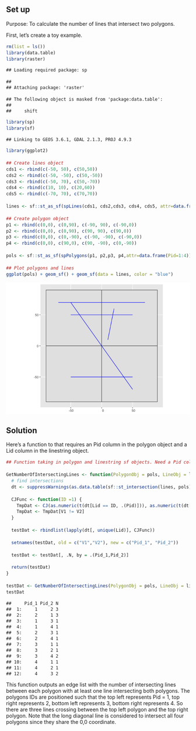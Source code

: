 Set up
------

Purpose: To calculate the number of lines that intersect two polygons.

First, let’s create a toy example.

``` r
rm(list = ls())
library(data.table)
library(raster)
```

    ## Loading required package: sp

    ## 
    ## Attaching package: 'raster'

    ## The following object is masked from 'package:data.table':
    ## 
    ##     shift

``` r
library(sp)
library(sf)
```

    ## Linking to GEOS 3.6.1, GDAL 2.1.3, PROJ 4.9.3

``` r
library(ggplot2)

## Create lines object
cds1 <- rbind(c(-50, 50), c(50,50))
cds2 <- rbind(c(-50, -50), c(50,-50))
cds3 <- rbind(c(-50, 70), c(50,-70))
cds4 <- rbind(c(10, 10), c(20,60))
cds5 <- rbind(c(-70, 70), c(70,70))

lines <- sf::st_as_sf(spLines(cds1, cds2,cds3, cds4, cds5, attr=data.frame(Lid=1:5)))

## Create polygon object
p1 <- rbind(c(0,0), c(0,90), c(-90, 90), c(-90,0))
p2 <- rbind(c(0,0), c(0,90), c(90, 90), c(90,0))
p3 <- rbind(c(0,0), c(0,-90), c(-90, -90), c(-90,0))
p4 <- rbind(c(0,0), c(90,0), c(90, -90), c(0,-90))

pols <- sf::st_as_sf(spPolygons(p1, p2,p3, p4,attr=data.frame(Pid=1:4)))

## Plot polygons and lines
ggplot(pols) + geom_sf() + geom_sf(data = lines, color = "blue")
```

![](LinesBtwnPolygons_files/figure-markdown_github/setup-1.png)

Solution
--------

Here’s a function to that requires an Pid column in the polygon object
and a Lid column in the linestring object.

``` r
## Function taking in polygon and linestring sf objects. Need a Pid column in the polygon object and Lid column in the linestring object. 

GetNumberOfIntersectingLines <- function(PolygonObj = pols, LineObj = lines) {
  # find intersections
  dt <- suppressWarnings(as.data.table(sf::st_intersection(lines, pols)))

  CJFunc <- function(ID =1) {
    TmpDat <- CJ(as.numeric(t(dt[Lid == ID, .(Pid)])), as.numeric(t(dt[Lid == ID, .(Pid)])))
    TmpDat <- TmpDat[V1 != V2]
  }

  testDat <- rbindlist(lapply(dt[, unique(Lid)], CJFunc))

  setnames(testDat, old = c("V1","V2"), new = c("Pid_1", "Pid_2"))

  testDat <- testDat[, .N, by = .(Pid_1,Pid_2)]

  return(testDat)
}

testDat <- GetNumberOfIntersectingLines(PolygonObj = pols, LineObj = lines)
testDat
```

    ##     Pid_1 Pid_2 N
    ##  1:     1     2 3
    ##  2:     2     1 3
    ##  3:     1     3 1
    ##  4:     1     4 1
    ##  5:     2     3 1
    ##  6:     2     4 1
    ##  7:     3     1 1
    ##  8:     3     2 1
    ##  9:     3     4 2
    ## 10:     4     1 1
    ## 11:     4     2 1
    ## 12:     4     3 2

This function outputs an edge list with the number of intersecting lines
between each polygon with at least one line intersecting both polygons.
The polygons IDs are positioned such that the top left represents Pid =
1, top right represents 2, bottom left represents 3, bottom right
represents 4. So there are three lines crossing between the top left
polygon and the top right polygon. Note that the long diagonal line is
considered to intersect all four polygons since they share the 0,0
coordinate.
